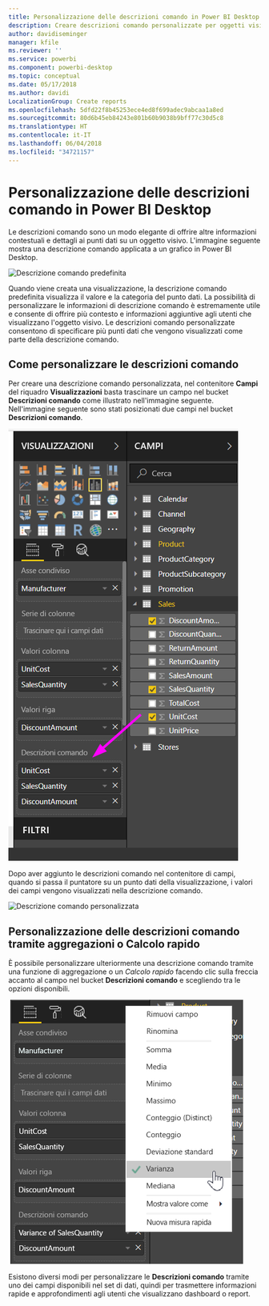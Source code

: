 ```yaml
---
title: Personalizzazione delle descrizioni comando in Power BI Desktop
description: Creare descrizioni comando personalizzate per oggetti visivi mediante trascinamento
author: davidiseminger
manager: kfile
ms.reviewer: ''
ms.service: powerbi
ms.component: powerbi-desktop
ms.topic: conceptual
ms.date: 05/17/2018
ms.author: davidi
LocalizationGroup: Create reports
ms.openlocfilehash: 5dfd22f8b45253ece4ed8f699adec9abcaa1a8ed
ms.sourcegitcommit: 80d6b45eb84243e801b60b9038b9bff77c30d5c8
ms.translationtype: HT
ms.contentlocale: it-IT
ms.lasthandoff: 06/04/2018
ms.locfileid: "34721157"
---
```

# <a name="customizing-tooltips-in-power-bi-desktop"></a>Personalizzazione delle descrizioni comando in Power BI Desktop
Le descrizioni comando sono un modo elegante di offrire altre informazioni contestuali e dettagli ai punti dati su un oggetto visivo. L'immagine seguente mostra una descrizione comando applicata a un grafico in Power BI Desktop.

![Descrizione comando predefinita](media/desktop-custom-tooltips/custom-tooltips-1.png)

Quando viene creata una visualizzazione, la descrizione comando predefinita visualizza il valore e la categoria del punto dati. La possibilità di personalizzare le informazioni di descrizione comando è estremamente utile e consente di offrire più contesto e informazioni aggiuntive agli utenti che visualizzano l'oggetto visivo. Le descrizioni comando personalizzate consentono di specificare più punti dati che vengono visualizzati come parte della descrizione comando.

## <a name="how-to-customize-tooltips"></a>Come personalizzare le descrizioni comando
Per creare una descrizione comando personalizzata, nel contenitore **Campi** del riquadro **Visualizzazioni** basta trascinare un campo nel bucket **Descrizioni comando** come illustrato nell'immagine seguente. Nell'immagine seguente sono stati posizionati due campi nel bucket **Descrizioni comando**.

![Aggiunta di campi della descrizione comando](media/desktop-custom-tooltips/custom-tooltips-2.png)

Dopo aver aggiunto le descrizioni comando nel contenitore di campi, quando si passa il puntatore su un punto dati della visualizzazione, i valori dei campi vengono visualizzati nella descrizione comando.

![Descrizione comando personalizzata](media/desktop-custom-tooltips/custom-tooltips-3.png)

## <a name="customizing-tooltips-with-aggregation-or-quick-calcs"></a>Personalizzazione delle descrizioni comando tramite aggregazioni o Calcolo rapido
È possibile personalizzare ulteriormente una descrizione comando tramite una funzione di aggregazione o un *Calcolo rapido* facendo clic sulla freccia accanto al campo nel bucket **Descrizioni comando** e scegliendo tra le opzioni disponibili.

![Descrizione comando con Calcolo rapido](media/desktop-custom-tooltips/custom-tooltips-4.png)

Esistono diversi modi per personalizzare le **Descrizioni comando** tramite uno dei campi disponibili nel set di dati, quindi per trasmettere informazioni rapide e approfondimenti agli utenti che visualizzano dashboard o report.

